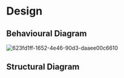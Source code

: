 # Design

## Behavioural Diagram

![623fd1ff-1652-4e46-90d3-daaee00c6610](https://user-images.githubusercontent.com/67543660/142910020-4e79b4fe-0c7f-4f0c-b134-47c59dcdb29a.jpg)


##  Structural Diagram

